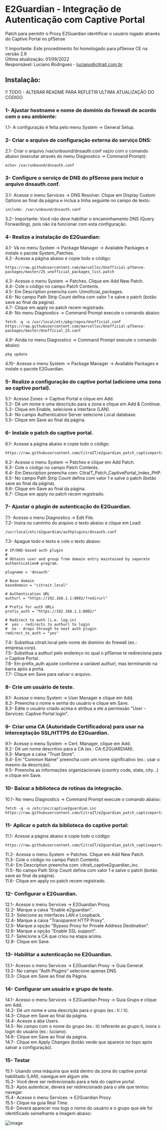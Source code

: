 # E2Guardian - Integração de Autenticação com Captive Portal
Patch para permitir o Proxy E2Guardian identificar o usuário logado através do Captive Portal no pfSense


!! Importante: Este procedimento foi homologado para pfSense CE na versão 2.6  
Última atualização: 01/09/2022  
Responsável: Luciano Rodrigues - luciano@citrait.com.br  

## Instalação:

!! TODO - ALTERAR README PARA REFLETIR ULTIMA ATUALIZAÇÃO DO CÓDIGO  

### 1- Ajustar hostname e nome de domínio do firewall de acordo com o seu ambiente:
1.1- A configuração é feita pelo menu System -> General Setup.

### 2- Criar o arquivo de configuração externa do serviço DNS:  
2.1- Criar o arquivo /var/unbound/dnsauth.conf vazio com o comando abaixo (executar através do menu Diagnostics -> Command Prompt):  
```
echo> /var/unbound/dnsauth.conf
```  
  
### 3- Configure o serviço de DNS do pfSense para incluir o arquivo dnsauth.conf.  
3.1- Acesse o menu Services -> DNS Resolver. Clique em Display Custom Options ao final da página e inclua a linha seguinte no campo de texto:  
```
include: /var/unbound/dnsauth.conf
```  
3.2- Importante: Você não deve habilitar o encaminhamento DNS (Query Forwarding), pois não irá funcionar com esta configuração.  


### 4- Realize a instalação do E2Guardian:  
4.1- Vá no menu System -> Package Manager -> Available Packages e instale o pacote System_Patches.  
4.2- Acesse a página abaixo e copie todo o código:  
```
https://raw.githubusercontent.com/marcelloc/Unofficial-pfSense-packages/master/25_unofficial_packages_list.patch
```  
4.3- Acesse o menu System -> Patches. Clique em Add New Patch.  
4.4- Cole o código no campo Patch Contents.  
4.5- Em Description preencha com: Unnoficial_packages.  
4.6- No campo Path Strip Count defina com valor 1 e salve o patch (botão save ao final da página).  
4.7- Clique em apply no patch recem registrado.  
4.8- No menu Diagnostics -> Command Prompt execute o comando abaixo:  
```
fetch -q -o /usr/local/etc/pkg/repos/Unofficial.conf 
https://raw.githubusercontent.com/marcelloc/Unofficial-pfSense-packages/master/Unofficial_25.conf
```
4.9- Ainda no menu Diagnostics -> Command Prompt execute o comando abaixo:
```
pkg update
```
4.10- Acesse o menu System -> Package Manager -> Available Packages e instale o pacote E2Guardian.

### 5- Realize a configuração do captive portal (adicione uma zona ao captive portal).  
5.1- Acesse Zones -> Captive Portal e clique em Add.  
5.2- Dê um nome e uma descrição para a zona e clique em Add & Continue.  
5.3- Clique em Enable, selecione a interface (LAN).  
5.4- No campo Authentication Server selecione Local database.  
5.5- Clique em Save ao final da página.  

### 6- Instale o patch do captive portal.  
6.1- Acesse a página abaixo e copie todo o código:  
```
https://raw.githubusercontent.com/CitraIT/e2guardian_patch_captiveportal/main/patches/captiveportal.patch
```
6.2- Acesse o menu System -> Patches e clique em Add Patch.  
6.3- Cole o código no campo Patch Contents.  
6.4- Em Description preencha com: CitraIT_Patch_CaptivePortal_Index_PHP.  
6.5- No campo Path Strip Count defina com valor 1 e salve o patch (botão save ao final da página).  
6.6- Clique em Save ao final da página.  
6.7- Clique em apply no patch recem registrado.  

### 7- Ajustar o plugin de autenticação do E2Guardian.  
7.1- Acesse o menu Diagnostics -> Edit File.  
7.2- Insira no caminho do arquivo o texto abaixo e clique em Load:  
```
/usr/local/etc/e2guardian/authplugins/dnsauth.conf
```
7.3- Apague todo o texto e cole o texto abaixo:  
```
# IP/DNS-based auth plugin
#
# Obtains user and group from domain entry maintained by separate authentication# program.

plugname = 'dnsauth'

# Base domain
basedomain = "citrait.local"

# Authentication URL
authurl = "https://192.168.1.1:8002/?redirurl"

# Prefix for auth URLs
prefix_auth = "https://192.168.1.1:8002/"

# Redirect to auth (i.e. log-in)
#  yes - redirects to authurl to login
#  no - drops through to next auth plugin
redirect_to_auth = "yes"
```
7.4- Substitua citrait.local pelo nome de domínio do firewall (ex.: empresa.corp).  
7.5- Substitua a authurl pelo endereço no qual o pfSense te redireciona para o Captive Portal.  
7.6- Em prefix_auth ajuste conforme a variável authurl, mas terminando na barra após a porta.  
7.7- Clique em Save para salvar o arquivo.  

### 8- Crie um usuário de teste.  
8.1- Acesse o menu System -> User Manager e clique em Add.  
8.2- Preencha o nome e senha do usuário e clique em Save.  
8.3- Edite o usuário criado acima e atribua a ele a permissão "User - Services: Captive Portal login".  

### 9- Criar uma CA (Autoridade Certificadora) para usar na interceptação SSL/HTTPS do E2Guardian.   
9.1- Acesse o menu System -> Cert. Manager, clique em Add.  
9.2- Dê um nome descritivo para a CA (ex.: CA-E2GUARDIAN).  
9.3- Marque a caixa "Trust Store".  
9.4- Em "Common Name" preencha com um nome significativo (ex.: usar o mesmo da descrição).  
9.5- Preencha as informações organizacionais (country code, state, city...) e clique em Save.


### 10- Baixar a biblioteca de rotinas da integração.  
10.1- No menu Diagnostics -> Command Prompt execute o comando abaixo:  
```
fetch -q -o /etc/inc/captive2guardian.inc https://raw.githubusercontent.com/CitraIT/e2guardian_patch_captiveportal/main/etc/inc/captive2guardian.inc
```  


### 11- Aplicar o patch da biblioteca do captive portal:  
11.1- Acesse a página abaixo e copie todo o código:  
```
https://raw.githubusercontent.com/CitraIT/e2guardian_patch_captiveportal/main/patches/captiveportal_inc.patch
```  
11.2- Acesse o menu System -> Patches. Clique em Add New Patch.  
11.3- Cole o código no campo Patch Contents.  
11.4- Em Description preencha com: citrait_captive2guardian_inc.  
11.5- No campo Path Strip Count defina com valor 1 e salve o patch (botão save ao final da página).  
11.6- Clique em apply no patch recem registrado.  



### 12- Configurar o E2Guardian.  
12.1- Acesse o menu Services -> E2Guardian Proxy.  
12.2- Marque a caixa "Enable e2guardian".  
12.3- Selecione as interfaces LAN e Loopback.  
12.4- Marque a caixa "Transparent HTTP Proxy".  
12.5- Marque a opção "Bypass Proxy for Private Address Destination".  
12.6- Marque a opção "Enable SSL support".  
12.7- Selecione a CA que criou na etapa acima.  
12.8- Clique em Save.  

### 13- Habilitar a autenticação no E2Guardian.  
13.1- Acesso o menu Services -> E2Guardian Proxy -> Guia General.  
13.2- No campo "Auth Plugins" selecione apenas DNS.  
13.3- Clique em Save ao final da Página.  

### 14- Configurar um usuário e grupo de teste.  
14.1- Acesso o menu Services -> E2Guardian Proxy -> Guia Grups e clique em Add.  
14.2- Dê um nome e uma descrição para o grupo (ex.: ti / ti).  
14.3- Clique em Save ao final da página.  
14.4- Acesse a aba Users.  
14.5- No campo com o nome do grupo (ex.: ti) referente ao grupo ti, insira o login do usuário (ex.: luciano).  
14.6- Clique em Save ao final da página.  
14.7- Clique em Apply Changes (botão verde que aparece no topo após salvar a configuração).  



### 15- Testar  
15.1- Usando uma máquina que está dentro da zona do captive portal habilitado (LAN), navegue em algum site.  
15.2- Você deve ser redirecionado para a tela do captive portal.  
15.3- Após autenticar, deverá ser redirecionado para o site que tentou navegar.  
15.4- Acesse o menu Services -> E2Guardian Proxy.  
15.5- Clique na guia Real Time.  
15.6- Deverá aparecer nos logs o nome do usuário e o grupo que ele foi identificado semelhante a imagem abaixo:  

![image](https://user-images.githubusercontent.com/91758384/188039740-0e3cbd25-b9ae-4c37-8636-5a2e051f5ad5.png)





